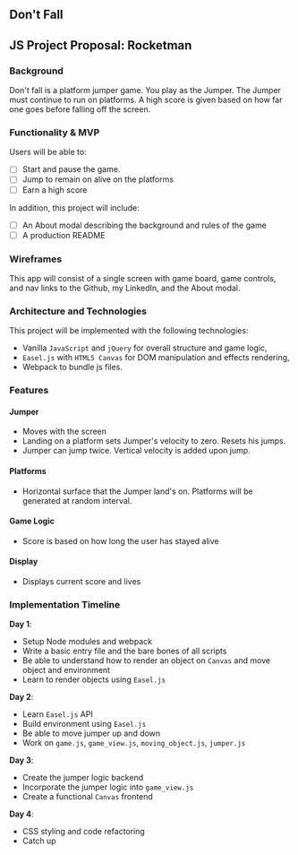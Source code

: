 ## Don't Fall

## JS Project Proposal: Rocketman

### Background

Don't fall is a platform jumper game. You play as the Jumper. The Jumper must continue to run on platforms. A high score is given based on how far one goes before falling off the screen.

### Functionality & MVP  

Users will be able to:

- [ ] Start and pause the game.
- [ ] Jump to remain on alive on the platforms
- [ ] Earn a high score

In addition, this project will include:

- [ ] An About modal describing the background and rules of the game
- [ ] A production README

### Wireframes

This app will consist of a single screen with game board, game controls, and nav links to the Github, my LinkedIn, and the About modal.

### Architecture and Technologies

This project will be implemented with the following technologies:

- Vanilla `JavaScript` and `jQuery` for overall structure and game logic,
- `Easel.js` with `HTML5 Canvas` for DOM manipulation and effects rendering,
- Webpack to bundle js files.

### Features

#### Jumper
- Moves with the screen
- Landing on a platform sets Jumper's velocity to zero.  Resets his jumps.
- Jumper can jump twice.  Vertical velocity is added upon jump.

#### Platforms
- Horizontal surface that the Jumper land's on. Platforms will be generated at random interval.

#### Game Logic
- Score is based on how long the user has stayed alive

#### Display
- Displays current score and lives


### Implementation Timeline

**Day 1**:
  - Setup Node modules and webpack
  - Write a basic entry file and the bare bones of all scripts
  - Be able to understand how to render an object on `Canvas` and move object and environment
  - Learn to render objects using `Easel.js`

**Day 2**:
  - Learn `Easel.js` API
  - Build environment using `Easel.js`
  - Be able to move jumper up and down
  - Work on `game.js`, `game_view.js`, `moving_object.js`, `jumper.js`

**Day 3**:
  - Create the jumper logic backend
  - Incorporate the jumper logic into `game_view.js`
  - Create a functional `Canvas` frontend

**Day 4**:
  - CSS styling and code refactoring
  - Catch up
